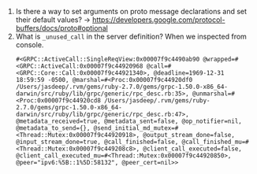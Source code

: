 1. Is there a way to set arguments on proto message declarations and set their default values?
  -> https://developers.google.com/protocol-buffers/docs/proto#optional
2. What is `_unused_call` in the server definition?
  When we inspected from console.
   ```
   #<GRPC::ActiveCall::SingleReqView:0x00007f9c4490ab90 @wrapped=#<GRPC::ActiveCall:0x00007f9c44920968 @call=#<GRPC::Core::Call:0x00007f9c44921340>, @deadline=1969-12-31 18:59:59 -0500, @marshal=#<Proc:0x00007f9c44920df0 /Users/jasdeep/.rvm/gems/ruby-2.7.0/gems/grpc-1.50.0-x86_64-darwin/src/ruby/lib/grpc/generic/rpc_desc.rb:35>, @unmarshal=#<Proc:0x00007f9c44920cd8 /Users/jasdeep/.rvm/gems/ruby-2.7.0/gems/grpc-1.50.0-x86_64-darwin/src/ruby/lib/grpc/generic/rpc_desc.rb:47>, @metadata_received=true, @metadata_sent=false, @op_notifier=nil, @metadata_to_send={}, @send_initial_md_mutex=#<Thread::Mutex:0x00007f9c44920918>, @output_stream_done=false, @input_stream_done=true, @call_finished=false, @call_finished_mu=#<Thread::Mutex:0x00007f9c449208c8>, @client_call_executed=false, @client_call_executed_mu=#<Thread::Mutex:0x00007f9c44920850>, @peer="ipv6:%5B::1%5D:58132", @peer_cert=nil>>
   ```
